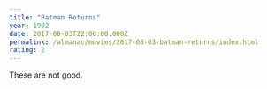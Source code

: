 ```yaml
---
title: "Batman Returns"
year: 1992
date: 2017-08-03T22:00:00.000Z
permalink: /almanac/movies/2017-08-03-batman-returns/index.html
rating: 2
---
```


These are not good.